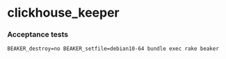 # clickhouse_keeper



### Acceptance tests


```
BEAKER_destroy=no BEAKER_setfile=debian10-64 bundle exec rake beaker
```
